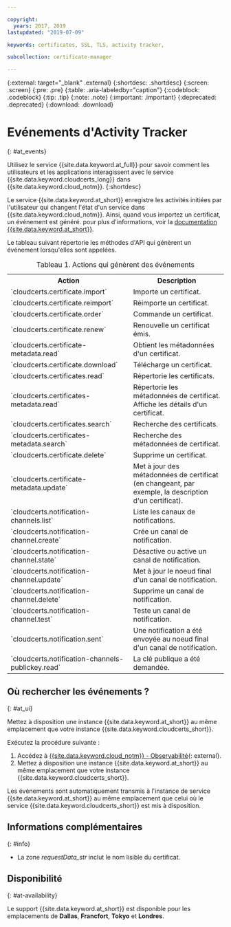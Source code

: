 ```yaml
---

copyright:
  years: 2017, 2019
lastupdated: "2019-07-09"

keywords: certificates, SSL, TLS, activity tracker,

subcollection: certificate-manager

---
```


{:external: target="_blank" .external}
{:shortdesc: .shortdesc}
{:screen: .screen}
{:pre: .pre}
{:table: .aria-labeledby="caption"}
{:codeblock: .codeblock}
{:tip: .tip}
{:note: .note}
{:important: .important}
{:deprecated: .deprecated}
{:download: .download}

# Evénements d'Activity Tracker  
{: #at_events}

Utilisez le service {{site.data.keyword.at_full}} pour savoir comment les utilisateurs et les applications interagissent avec le service {{site.data.keyword.cloudcerts_long}} dans {{site.data.keyword.cloud_notm}}.
{:shortdesc}

Le service {{site.data.keyword.at_short}} enregistre les activités initiées par l'utilisateur qui changent l'état d'un service dans {{site.data.keyword.cloud_notm}}. Ainsi, quand vous importez un certificat, un événement est généré. pour plus d'informations, voir la [documentation {{site.data.keyword.at_short}}](/docs/services/Activity-Tracker-with-LogDNA?topic=logdnaat-getting-started#getting-started).

Le tableau suivant répertorie les méthodes d'API qui génèrent un événement lorsqu'elles sont appelées.

<table>
  <caption>Tableau 1. Actions qui génèrent des événements</caption>
  <tr>
    <th>Action</th>
	  <th>Description</th>
  </tr>
  <tr>
    <td>`cloudcerts.certificate.import`</td>
	  <td>Importe un certificat.</td>
  </tr>
  <tr>
    <td>`cloudcerts.certificate.reimport`</td>
	  <td>Réimporte un certificat.</td>
  </tr>
  <tr>
    <td>`cloudcerts.certificate.order`</td>
	  <td>Commande un certificat.</td>
  </tr>
  <tr>
    <td>`cloudcerts.certificate.renew`</td>
	  <td>Renouvelle un certificat émis.</td>
  </tr>
  <tr>
    <td>`cloudcerts.certificate-metadata.read`</td>
	  <td>Obtient les métadonnées d'un certificat.</td>
  </tr>
  <tr>
    <td>`cloudcerts.certificate.download`</td>
	  <td>Télécharge un certificat.</td>
  </tr>
  <tr>
    <td>`cloudcerts.certificates.read`</td>
	  <td>Répertorie les certificats.</td>
  </tr>
  <tr>
    <td>`cloudcerts.certificates-metadata.read`</td>
	  <td>Répertorie les métadonnées de certificat. Affiche les détails d'un certificat.</td>
  </tr>
  <tr>
    <td>`cloudcerts.certificates.search`</td>
	  <td>Recherche des certificats.</td>
  </tr>
  <tr>
    <td>`cloudcerts.certificates-metadata.search`</td>
	  <td>Recherche des métadonnées de certificat.</td>
  </tr>
  <tr>
    <td>`cloudcerts.certificate.delete`</td>
	  <td>Supprime un certificat.</td>
  </tr>
  <tr>
    <td>`cloudcerts.certificate-metadata.update`</td>
	  <td>Met à jour des métadonnées de certificat (en changeant, par exemple, la description d'un certificat).</td>
  </tr>
  <tr>
    <td>`cloudcerts.notification-channels.list`</td>
	  <td>Liste les canaux de notifications.</td>
  </tr>
  <tr>
    <td>`cloudcerts.notification-channel.create`</td>
	  <td>Crée un canal de notification.</td>
  </tr>
  <tr>
    <td>`cloudcerts.notification-channel.state`</td>
	  <td>Désactive ou active un canal de notification.</td>
  </tr>
  <tr>
    <td>`cloudcerts.notification-channel.update`</td>
	  <td>Met à jour le noeud final d'un canal de notification.</td>
  </tr>
  <tr>
    <td>`cloudcerts.notification-channel.delete`</td>
	  <td>Supprime un canal de notification.</td>
  </tr>
  <tr>
    <td>`cloudcerts.notification-channel.test`</td>
	  <td>Teste un canal de notification.</td>
  </tr>
  <tr>
    <td>`cloudcerts.notification.sent`</td>
	  <td>Une notification a été envoyée au noeud final d'un canal de notification.</td>
  </tr>
  <tr>
    <td>`cloudcerts.notification-channels-publickey.read`</td>
	  <td>La clé publique a été demandée.</td>
  </tr>
</table>

## Où rechercher les événements ?
{: #at_ui}

Mettez à disposition une instance {{site.data.keyword.at_short}} au même emplacement que votre instance {{site.data.keyword.cloudcerts_short}}.

Exécutez la procédure suivante :

1. Accédez à [{{site.data.keyword.cloud_notm}} - Observabilité](https://cloud.ibm.com/observe/){: external}.
2. Mettez à disposition une instance {{site.data.keyword.at_short}} au même emplacement que votre instance {{site.data.keyword.cloudcerts_short}}.

Les événements sont automatiquement transmis à l'instance de service {{site.data.keyword.at_short}} au même emplacement que celui où le service {{site.data.keyword.cloudcerts_short}} est mis à disposition.

## Informations complémentaires
{: #info}

* La zone *requestData_str* inclut le nom lisible du certificat.

## Disponibilité
{: #at-availability}

Le support {{site.data.keyword.at_short}} est disponible pour les emplacements de **Dallas**, **Francfort**, **Tokyo** et **Londres**.
